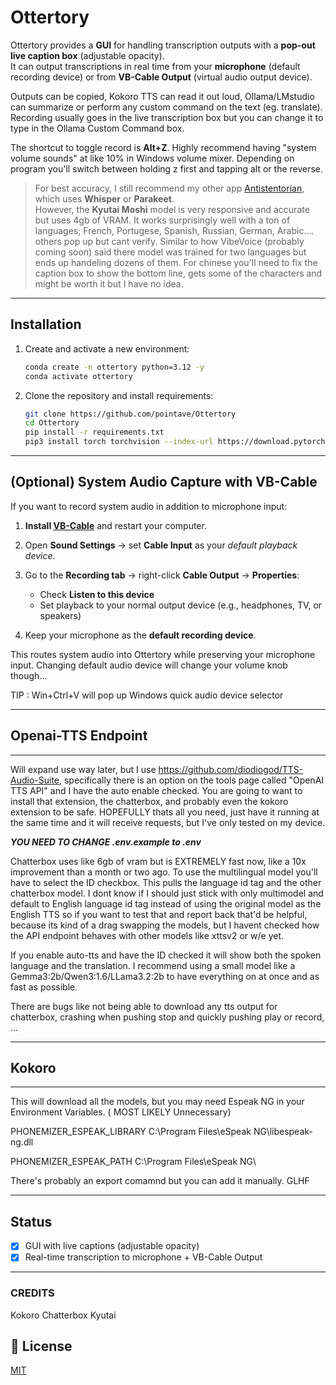 # Ottertory  

Ottertory provides a **GUI** for handling transcription outputs with a **pop-out live caption box** (adjustable opacity).  
It can output transcriptions in real time from your **microphone** (default recording device) or from **VB-Cable Output** (virtual audio output device).

Outputs can be copied, Kokoro TTS can read it out loud, Ollama/LMstudio can summarize or perform any custom command on the text (eg. translate). Recording usually goes in the live transcription box but you can change it to type in the Ollama Custom Command box. 

The shortcut to toggle record is **Alt+Z**. Highly recommend having "system volume sounds" at like 10% in Windows volume mixer. Depending on program you'll switch between holding z first and tapping alt or the reverse. 

> For best accuracy, I still recommend my other app [Antistentorian](https://github.com/pointave/Antistentorian), which uses **Whisper** or **Parakeet**.  
> However, the **Kyutai Moshi** model is very responsive and accurate but uses 4gb of VRAM. It works surprisingly well with a ton of languages; French, Portugese, Spanish, Russian, German, Arabic.... others pop up but cant verify.  Similar to how VibeVoice (probably coming soon) said there model was trained for two languages but ends up handeling dozens of them. For chinese you'll need to fix the caption box to show the bottom line, gets some of the characters and might be worth it but I have no idea.
---

## Installation  

1. Create and activate a new environment:  
   ```bash
   conda create -n ottertory python=3.12 -y
   conda activate ottertory

2. Clone the repository and install requirements:

   ```bash
   git clone https://github.com/pointave/Ottertory
   cd Ottertory
   pip install -r requirements.txt
   pip3 install torch torchvision --index-url https://download.pytorch.org/whl/cu126
   ```

---

## (Optional) System Audio Capture with VB-Cable

If you want to record system audio in addition to microphone input:

1. **Install [VB-Cable](https://vb-audio.com/Cable/)** and restart your computer.
2. Open **Sound Settings** → set **Cable Input** as your *default playback device*.
3. Go to the **Recording tab** → right-click **Cable Output** → **Properties**:

   * Check **Listen to this device**
   * Set playback to your normal output device (e.g., headphones, TV, or speakers)
4. Keep your microphone as the **default recording device**.

This routes system audio into Ottertory while preserving your microphone input. Changing default audio device will change your volume knob though...

TIP :  Win+Ctrl+V   will pop up Windows quick audio device selector 

---
## Openai-TTS Endpoint
---
Will expand use way later, but I use https://github.com/diodiogod/TTS-Audio-Suite, specifically there is an option on the tools page called "OpenAI TTS API" and I have the auto enable checked. You are going to want to install that extension, the chatterbox, and probably even the kokoro extension to be safe. HOPEFULLY thats all you need, just have it running at the same time and it will receive requests, but I've only tested on my device.

***YOU NEED TO CHANGE .env.example to .env*** 

Chatterbox uses like 6gb of vram but is EXTREMELY fast now, like a 10x improvement than a month or two ago. To use the multilingual model you'll have to select the ID checkbox. This pulls the language id tag and the other chatterbox model. I dont know if I should just stick with only multimodel and default to English language id tag instead of using the original model as the English TTS so if you want to test that and report back that'd be helpful, because its kind of a drag swapping the models, but I havent checked how the API endpoint behaves with other models like xttsv2 or w/e yet. 

If you enable auto-tts and have the ID checked it will show both the spoken language and the translation. I recommend using a small model like a Gemma3:2b/Qwen3:1.6/LLama3.2:2b to have everything on at once and as fast as possible.   


There are bugs like not being able to download any tts output for chatterbox, crashing when pushing stop and quickly pushing play or record, ...

---
## Kokoro
---
This will download all the models, but you may need Espeak NG in your Environment Variables.  ( MOST LIKELY Unnecessary)

PHONEMIZER_ESPEAK_LIBRARY  C:\Program Files\eSpeak NG\libespeak-ng.dll

PHONEMIZER_ESPEAK_PATH   C:\Program Files\eSpeak NG\

There's probably an export comamnd but you can add it manually.
GLHF


---

## Status

* [x] GUI with live captions (adjustable opacity)
* [x] Real-time transcription to microphone + VB-Cable Output

---

### CREDITS 
Kokoro
Chatterbox
Kyutai

## 📜 License

[MIT](LICENSE)

